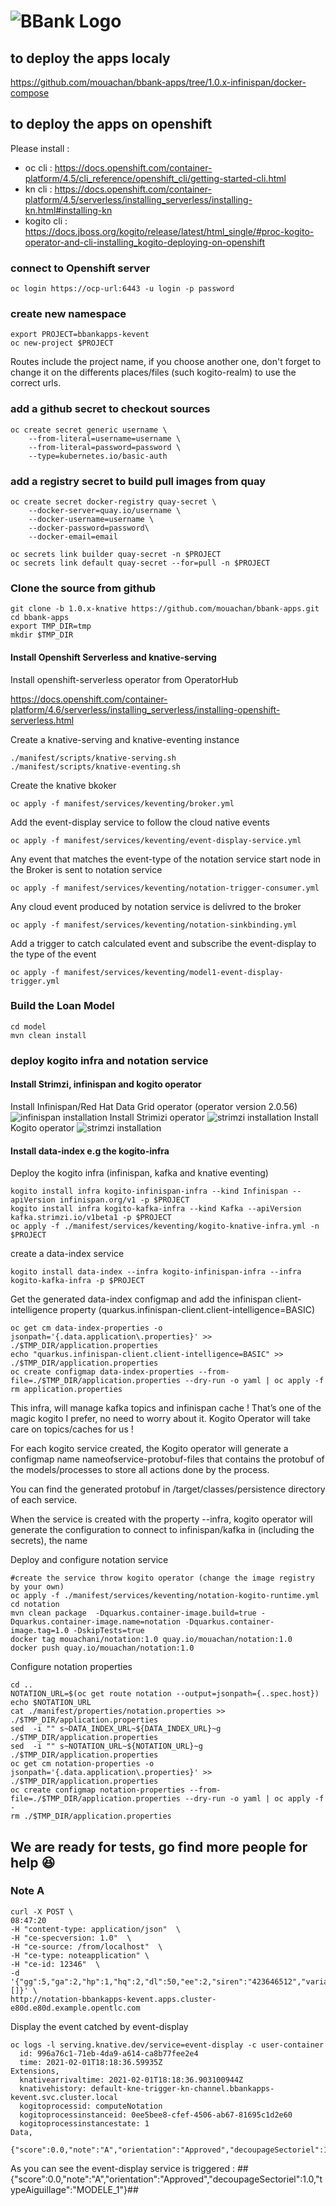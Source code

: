 # ![BBank Logo](./img/logo.png) 


## to deploy the apps localy

https://github.com/mouachan/bbank-apps/tree/1.0.x-infinispan/docker-compose

## to deploy  the apps on openshift
Please install : 
- oc cli : https://docs.openshift.com/container-platform/4.5/cli_reference/openshift_cli/getting-started-cli.html
- kn cli : https://docs.openshift.com/container-platform/4.5/serverless/installing_serverless/installing-kn.html#installing-kn
- kogito cli : https://docs.jboss.org/kogito/release/latest/html_single/#proc-kogito-operator-and-cli-installing_kogito-deploying-on-openshift


### connect to Openshift server

```shell
oc login https://ocp-url:6443 -u login -p password
```



### create new namespace
```shell
export PROJECT=bbankapps-kevent
oc new-project $PROJECT
```
Routes include the project name, if you choose another one, don't forget to change it on the differents places/files (such kogito-realm) to use the correct urls. 
### add a github secret to checkout sources

```shell
oc create secret generic username \
    --from-literal=username=username \
    --from-literal=password=password \
    --type=kubernetes.io/basic-auth
```

### add a registry secret to build pull images from quay

``` shell
oc create secret docker-registry quay-secret \
    --docker-server=quay.io/username \
    --docker-username=username \
    --docker-password=password\
    --docker-email=email

oc secrets link builder quay-secret -n $PROJECT
oc secrets link default quay-secret --for=pull -n $PROJECT
```

### Clone the source from github

```git
git clone -b 1.0.x-knative https://github.com/mouachan/bbank-apps.git cd bbank-apps
export TMP_DIR=tmp
mkdir $TMP_DIR
```

#### Install Openshift Serverless and knative-serving 

Install openshift-serverless operator from OperatorHub

https://docs.openshift.com/container-platform/4.6/serverless/installing_serverless/installing-openshift-serverless.html

Create a knative-serving and knative-eventing instance
```shell
./manifest/scripts/knative-serving.sh
./manifest/scripts/knative-eventing.sh
```

Create the knative bkoker
```shell
oc apply -f manifest/services/keventing/broker.yml
```
Add the event-display service to follow the cloud native events 
```shell
oc apply -f manifest/services/keventing/event-display-service.yml
```
Any event that matches the event-type of the notation service start node in the Broker is sent to notation service
```shell
oc apply -f manifest/services/keventing/notation-trigger-consumer.yml
```
Any cloud event produced by notation service is delivred to the broker
```shell
oc apply -f manifest/services/keventing/notation-sinkbinding.yml
```
Add a trigger to catch calculated event and subscribe the event-display to the type of the event
```shell
oc apply -f manifest/services/keventing/model1-event-display-trigger.yml
```

### Build the Loan Model

```shell
cd model
mvn clean install
```

### deploy kogito infra and notation service

#### Install Strimzi, infinispan and kogito operator

Install Infinispan/Red Hat Data Grid operator (operator version 2.0.56)
![infinispan installation](./img/install-infinispan-11x.png) 
Install Strimizi operator
![strimzi installation](./img/install-strimzi.png) 
Install Kogito operator
![strimzi installation](./img/install-kogito.png) 

#### Install data-index e.g the kogito-infra 

Deploy the kogito infra (infinispan, kafka and knative eventing)
```shell
kogito install infra kogito-infinispan-infra --kind Infinispan --apiVersion infinispan.org/v1 -p $PROJECT
kogito install infra kogito-kafka-infra --kind Kafka --apiVersion kafka.strimzi.io/v1beta1 -p $PROJECT
oc apply -f ./manifest/services/keventing/kogito-knative-infra.yml -n $PROJECT

```
create a data-index service

``` shell
kogito install data-index --infra kogito-infinispan-infra --infra kogito-kafka-infra -p $PROJECT 
```

Get the generated data-index configmap and add the infinispan client-intelligence property (quarkus.infinispan-client.client-intelligence=BASIC)

``` shell
oc get cm data-index-properties -o jsonpath='{.data.application\.properties}' >> ./$TMP_DIR/application.properties
echo "quarkus.infinispan-client.client-intelligence=BASIC" >> ./$TMP_DIR/application.properties
oc create configmap data-index-properties --from-file=./$TMP_DIR/application.properties --dry-run -o yaml | oc apply -f 
rm application.properties
```

This infra, will manage kafka topics and infinispan cache ! That’s one of the magic kogito I prefer, no need to worry about it. Kogito Operator will take care on topics/caches for us !

For each kogito service created, the Kogito operator will generate a configmap name nameofservice-protobuf-files that contains the protobuf of the models/processes to store all actions done by the process. 

You can find the generated protobuf in /target/classes/persistence directory of each service.

When the service is created with the property --infra, kogito operator will generate the configuration to connect to infinispan/kafka in (including the secrets), the name  

Deploy and configure notation service
 
``` shell
#create the service throw kogito operator (change the image registry by your own)
oc apply -f ./manifest/services/keventing/notation-kogito-runtime.yml
cd notation
mvn clean package  -Dquarkus.container-image.build=true -Dquarkus.container-image.name=notation -Dquarkus.container-image.tag=1.0 -DskipTests=true
docker tag mouachani/notation:1.0 quay.io/mouachan/notation:1.0
docker push quay.io/mouachan/notation:1.0
```
Configure notation properties

``` shell
cd ..
NOTATION_URL=$(oc get route notation --output=jsonpath={..spec.host})
echo $NOTATION_URL
cat ./manifest/properties/notation.properties >> ./$TMP_DIR/application.properties
sed  -i "" s~DATA_INDEX_URL~${DATA_INDEX_URL}~g ./$TMP_DIR/application.properties
sed  -i "" s~NOTATION_URL~${NOTATION_URL}~g ./$TMP_DIR/application.properties
oc get cm notation-properties -o jsonpath='{.data.application\.properties}' >> ./$TMP_DIR/application.properties
oc create configmap notation-properties --from-file=./$TMP_DIR/application.properties --dry-run -o yaml | oc apply -f -
rm ./$TMP_DIR/application.properties
```



## We are ready for tests, go find more people for help 😆

### Note A
```shell
curl -X POST \                                                     08:47:20
-H "content-type: application/json"  \
-H "ce-specversion: 1.0"  \
-H "ce-source: /from/localhost"  \
-H "ce-type: noteapplication" \
-H "ce-id: 12346"  \
-d '{"gg":5,"ga":2,"hp":1,"hq":2,"dl":50,"ee":2,"siren":"423646512","variables":[]}' \
http://notation-bbankapps-kevent.apps.cluster-e80d.e80d.example.opentlc.com
```
Display the event catched by event-display
``` shell
oc logs -l serving.knative.dev/service=event-display -c user-container 
  id: 996a76c1-71eb-4da9-a614-ca8b77fee2e4
  time: 2021-02-01T18:18:36.59935Z
Extensions,
  knativearrivaltime: 2021-02-01T18:18:36.903100944Z
  knativehistory: default-kne-trigger-kn-channel.bbankapps-kevent.svc.cluster.local
  kogitoprocessid: computeNotation
  kogitoprocessinstanceid: 0ee5bee8-cfef-4506-ab67-81695c1d2e60
  kogitoprocessinstancestate: 1
Data,
  {"score":0.0,"note":"A","orientation":"Approved","decoupageSectoriel":1.0,"typeAiguillage":"MODELE_1"}
``` 

As you can see the event-display service is triggered  :  ##{"score":0.0,"note":"A","orientation":"Approved","decoupageSectoriel":1.0,"typeAiguillage":"MODELE_1"}##
